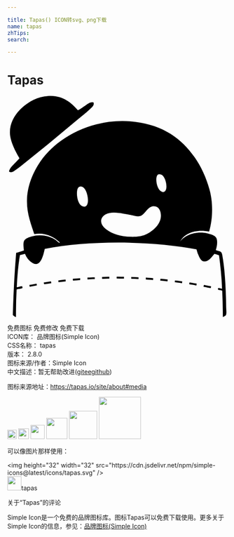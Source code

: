 ```yaml
---

title: Tapas() ICON转svg、png下载
name: tapas
zhTips: 
search: 

---
```


# Tapas  <small style="font-size: 60%;font-weight: 100"></small>

<div id="svg" class="svg-wrap">
<svg xmlns="http://www.w3.org/2000/svg" role="img" viewBox="0 0 24 24"><title>Tapas icon</title><path d="M7.67 1.56c.282-.134.542-.338.81-.513.253-.163.54-.436.894-.33.103.296-.162.503-.331.662-.538.511-1.154.975-1.72 1.456A240.349 240.349 0 0 1 1.5 7.598a7.406 7.406 0 0 1-.612.445c-.183.118-.456.359-.71.165.071-.337.306-.567.512-.778.213-.216.414-.446.629-.66-.248-.427-.473-.821-.662-1.274-.186-.449-.378-.971-.38-1.554-.002-1.109.635-2.043 1.34-2.68C2.34.61 3.306.066 4.429.006 6.015-.078 6.933.71 7.67 1.56zm5.012 18.075v.198c-.278.01-.532-.01-.795-.016v-.198c.277-.008.535.006.795.016zm-1.59 0v.198c-.282-.012-.52.021-.792.018v-.198a9.53 9.53 0 0 1 .793-.018zm3.177.05c-.007.067.013.158-.017.199-.251-.02-.518-.024-.778-.033v-.198c.275.003.542.009.795.032zm-4.763 0v.199c-.274.002-.512.039-.795.032v-.197c.28.001.516-.036.795-.034zm5.555.034c.255.033.544.029.793.064.013.084-.014.129-.015.2-.255-.033-.544-.03-.794-.067a.703.703 0 0 0 .016-.197zm-7.142.065v.2c-.26.02-.517.046-.778.065-.022-.05-.018-.126-.017-.198.265-.024.521-.053.795-.067zm8.73.067c.269.023.537.048.793.082-.02.058-.004.148-.032.199-.25-.036-.518-.053-.778-.083-.01-.083.017-.128.017-.198zm-10.319.082c-.006.08.03.113.017.199-.259.022-.568.082-.793.082.012-.077-.02-.114-.018-.182.252-.045.529-.066.794-.099zm12.684.199c.012.084-.027.114-.017.196-.256-.044-.54-.063-.794-.114.01-.058.025-.109.017-.182.228.008.545.062.795.1zm-14.288 0c.06.022.033.133.05.196-.259.04-.517.08-.777.117a.68.68 0 0 1-.034-.197c.253-.038.515-.072.761-.116zm15.86.233a.628.628 0 0 1-.034.213c-.247-.055-.52-.083-.777-.132a.702.702 0 0 1 .034-.197c.263.032.503.09.776.116zm-17.414.016c.02.057.036.116.034.196-.263.04-.503.105-.778.133-.004-.073-.034-.12-.033-.197.275-.028.515-.092.777-.132zm18.208.132c.255.052.508.109.778.148-.004.072-.034.119-.034.197-.28-.021-.495-.11-.778-.133-.018-.041.016-.15.034-.212zM22.669 16.726c.156.092.47.098.595.246.099.115.144.486.182.744.203 1.296.287 2.808.332 4.219.008.266.016.583.016.891 0 .298.06.704 0 .91-.041.147-.24.194-.363.264a56.558 56.558 0 0 0-.065-2.843c-.124-.101-.444-.047-.464-.166-.044-.252.267-.09.447-.065-.045-1.272-.177-2.46-.33-3.623-.147-.074-.336-.105-.498-.164-.252.259-.636.939-1.223.81-.22-.047-.363-.342-.464-.545a3.243 3.243 0 0 1-.265-.744c-4.88-.936-11.589-1.016-16.502-.05-.153.655-.43 2.053-1.34 1.52a2.014 2.014 0 0 1-.81-.991 8.31 8.31 0 0 1-.547.133c-.192 1.084-.288 2.268-.346 3.489.166.01.416-.122.595-.1.004.066.028.114.033.18-.166.106-.437.105-.645.166a45.286 45.286 0 0 0-.066 2.976c-.08.022-.273-.122-.347-.213.064-2.301.179-4.553.363-6.732.28-.087.568-.17.844-.264-.04-.383-.117-.827.05-1.09.14-.224.531-.352.81-.432.99-.28 1.979-.05 2.63.413.14.102.247.239.396.299.025-.09-.094-.15-.149-.199-.567-.511-1.498-.958-2.612-.761-.348-1.09-.79-2.142-.794-3.538-.005-1.553.562-2.899 1.205-3.953.66-1.078 1.541-1.954 2.498-2.645a11.504 11.504 0 0 1 8.087-2.051c3.01.369 5.008 1.79 6.45 3.853.69.99 1.248 2.174 1.62 3.524.374 1.352.378 3.098-.05 4.53-1.383-.283-2.637.15-3.125 1.026-.004.015-.016.017-.016.033.498-.678 1.736-1.168 2.976-.86.328.082.746.2.908.43.224.317.122.989-.016 1.373zM16.22 9.382c.055.383.227.783.445.944.376.27.602.001.63-.38.035-.504-.174-1.1-.431-1.324-.105-.09-.299-.145-.412-.115-.256.065-.283.528-.232.875zm-8.649 1.092c-.033.556.16 1.277.529 1.472.43.227.633-.095.661-.495.045-.626-.273-1.714-.86-1.605-.25.047-.313.339-.33.628zm6.83 2.579c-.266.06-.633-.058-.926-.117a22.333 22.333 0 0 0-.91-.164c-.567-.088-1.344-.211-1.9.1-.198.11-.444.351-.465.662-.027.46.342.791.612.993.323.237.663.399 1.092.527.917.278 2.293.353 3.075.017.735-.316 1.706-1.062 1.72-2.05.01-.59-.272-1.119-.859-1.042-.65.085-.882.951-1.44 1.074z"/></svg>
</div>
<detail full-name='tapas'></detail>

<div class="detail-page">
<p>
<span><span class="badge-success badge">免费图标</span> <span class="badge-success badge">免费修改</span>  <span class="badge-success badge">免费下载</span> </span>
<br/>
<span>
ICON库：
<span class="badge-secondary badge">品牌图标(Simple Icon)</span> 
</span>
<br/>
<span>
CSS名称：
<span class="badge-secondary badge">tapas</span> 
</span>

<br/>
<span>
版本：
<span class="badge-secondary badge">2.8.0</span> 
</span>
<br/>
<span>图标来源/作者：<span class="badge-light badge">Simple Icon</span></span> 
<br/>
<span class="zh-detail">中文描述：暂无<span class="help-link"><span>帮助改进</span>(<a href="https://gitee.com/liuwave/icon-helper/edit/master/json/brands/tapas.json" target="_blank" rel="noopener noreferrer">gitee</a><a href="https://github.com/liuwave/icon-helper/edit/master/json/brands/tapas.json" target="_blank" rel="noopener noreferrer">github</a></span>)</span><br/>
</p>
</div><div class="description description alert alert-light"><p>图标来源地址：<a href="https://tapas.io/site/about#media" target="_blank" rel="noopener noreferrer">https://tapas.io/site/about#media</a></p></div>
<div class="alert alert-dark">
<img height="21" width="21" src="https://cdn.jsdelivr.net/npm/simple-icons@latest/icons/tapas.svg" />
<img height="24" width="24" src="https://cdn.jsdelivr.net/npm/simple-icons@latest/icons/tapas.svg" />
<img height="32" width="32" src="https://cdn.jsdelivr.net/npm/simple-icons@latest/icons/tapas.svg" />
<img height="48" width="48" src="https://cdn.jsdelivr.net/npm/simple-icons@latest/icons/tapas.svg" />
<img height="64" width="64" src="https://cdn.jsdelivr.net/npm/simple-icons@latest/icons/tapas.svg" />
<img height="96" width="96" src="https://cdn.jsdelivr.net/npm/simple-icons@latest/icons/tapas.svg" />

</div>
<div>
  <p>可以像图片那样使用：    
  </p>
  <div class="alert alert-primary" style="font-size: 14px">
    &lt;img height="32" width="32" src="https://cdn.jsdelivr.net/npm/simple-icons@latest/icons/tapas.svg" /&gt;
    <copy-btn content='<img height="32" width="32" src="https://cdn.jsdelivr.net/npm/simple-icons@latest/icons/tapas.svg" />'></copy-btn>
  </div>
  <div class="alert alert-secondary">
    <img height="32" width="32" src="https://cdn.jsdelivr.net/npm/simple-icons@latest/icons/tapas.svg" />tapas
    <copy-btn content="tapas" btn-title="复制图标名称"></copy-btn>
  </div>
</div>

<Vssue title="关于“Tapas”的评论" >关于“Tapas”的评论</Vssue>


<div><p>Simple Icon是一个免费的品牌图标库。图标Tapas可以免费下载使用。更多关于  Simple Icon的信息，参见：<a target="_blank" href="https://iconhelper.cn/brands.html">品牌图标(Simple Icon)</a>
</p></div>
